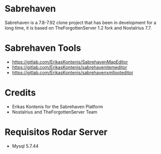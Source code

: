 # Sabrehaven
Sabrehaven is a 7.8-7.92 clone project that has been in development for a long time, it is based on TheForgottenServer 1.2 fork and Nostalrius 7.7.

# Sabrehaven Tools

  - https://gitlab.com/ErikasKontenis/SabrehavenMapEditor
  - https://gitlab.com/ErikasKontenis/sabrehavenitemeditor
  - https://gitlab.com/ErikasKontenis/sabrehavenxmllooteditor
  
# Credits

  - Erikas Kontenis for the Sabrehaven Platform
  - Nostalrius and TheForgottenServer Team

  
# Requisitos Rodar Server

  - Mysql 5.7.44
  